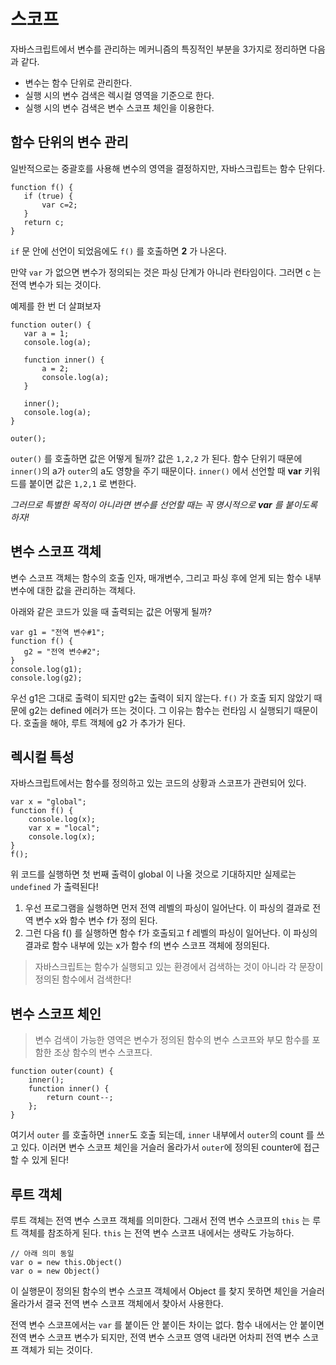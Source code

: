 # 스코프

자바스크립트에서 변수를 관리하는 메커니즘의 특징적인 부분을 3가지로 정리하면 다음과 같다.
- 변수는 함수 단위로 관리한다.
- 실행 시의 변수 검색은 렉시컬 영역을 기준으로 한다.
- 실행 시의 변수 검색은 변수 스코프 체인을 이용한다.

## 함수 단위의 변수 관리
일반적으로는 중괄호를 사용해 변수의 영역을 결정하지만, 자바스크립트는 함수 단위다.

<pre><code>function f() {
   if (true) {
       var c=2;
   }
   return c;
}
</code></pre>

`if` 문 안에 선언이 되었음에도 `f()` 를 호출하면 __2__ 가 나온다.

만약 `var` 가 없으면 변수가 정의되는 것은 파싱 단계가 아니라 런타임이다. 그러면 c 는 전역 변수가 되는 것이다.

예제를 한 번 더 살펴보자
<pre><code>function outer() {
   var a = 1;
   console.log(a);
   
   function inner() {
       a = 2;
       console.log(a);
   }
   
   inner();
   console.log(a);
}

outer();
</code></pre>

`outer()` 를 호출하면 값은 어떻게 될까? 값은 `1,2,2` 가 된다. 함수 단위기 때문에 `inner()`의 a가 `outer`의 a도 영향을 주기 때문이다. 
`inner()` 에서 선언할 때 __var__ 키워드를 붙이면 값은 `1,2,1` 로 변한다.  

_그러므로 특별한 목적이 아니라면 변수를 선언할 때는 꼭 명시적으로 __var__ 를 붙이도록 하자!_

## 변수 스코프 객체

변수 스코프 객체는 함수의 호출 인자, 매개변수, 그리고 파싱 후에 얻게 되는 함수 내부 변수에 대한 값을 관리하는 객체다.

아래와 같은 코드가 있을 때 출력되는 값은 어떻게 될까?
<pre><code>var g1 = "전역 변수#1";      
function f() {
   g2 = "전역 변수#2";
}
console.log(g1);
console.log(g2);
</code></pre>

우선 g1은 그대로 출력이 되지만 g2는 출력이 되지 않는다. `f()` 가 호출 되지 않았기 때문에 g2는 defined 에러가 뜨는 것이다. 그 이유는 
함수는 런타임 시 실행되기 때문이다. 호출을 해야, 루트 객체에 g2 가 추가가 된다.

## 렉시컬 특성

자바스크립트에서는 함수를 정의하고 있는 코드의 상황과 스코프가 관련되어 있다.

<pre><code>var x = "global";
function f() {
    console.log(x);
    var x = "local";
    console.log(x);
}
f();
</code></pre>

위 코드를 실행하면 첫 번째 출력이 global 이 나올 것으로 기대하지만 실제로는 `undefined` 가 출력된다!


1. 우선 프로그램을 실행하면 먼저 전역 레벨의 파싱이 일어난다. 이 파싱의 결과로 전역 변수 x와 함수 변수 f가 정의 된다.
2. 그런 다음 f() 를 실행하면 함수 f가 호출되고 f 레벨의 파싱이 일어난다. 이 파싱의 결과로 함수 내부에 있는 x가 함수 f의 변수 스코프 객체에 정의된다.

> 자바스크립트는 함수가 실행되고 있는 환경에서 검색하는 것이 아니라 각 문장이 정의된 함수에서 검색한다!

## 변수 스코프 체인

> 변수 검색이 가능한 영역은 변수가 정의된 함수의 변수 스코프와 부모 함수를 포함한 조상 함수의 변수 스코프다.

<pre><code>function outer(count) {
    inner();
    function inner() {
        return count--;
    };
}
</pre></code>

여기서 `outer` 를 호출하면 `inner`도 호출 되는데, `inner` 내부에서 `outer`의 count 를 쓰고 있다. 이러면 변수 스코프 체인을 거슬러 올라가서 
`outer`에 정의된 counter에 접근할 수 있게 된다!

## 루트 객체

루트 객체는 전역 변수 스코프 객체를 의미한다. 그래서 전역 변수 스코프의 `this` 는 루트 객체를 참조하게 된다. `this` 는 전역 변수 스코프 내에서는 
생략도 가능하다.

<pre><code>// 아래 의미 동일
var o = new this.Object()
var o = new Object()
</code></pre>

이 실행문이 정의된 함수의 변수 스코프 객체에서 Object 를 찾지 못하면 체인을 거슬러 올라가서 결국 전역 변수 스코프 객체에서 찾아서 사용한다.

전역 변수 스코프에서는 `var` 를 붙이든 안 붙이든 차이는 없다. 함수 내에서는 안 붙이면 전역 변수 스코프 변수가 되지만, 전역 변수 스코프 영역 내라면 어차피 
전역 변수 스코프 객체가 되는 것이다.
